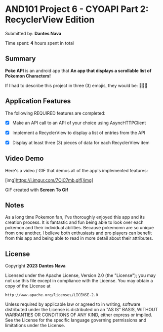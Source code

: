 <!-- (This is a comment) INSTRUCTIONS: Go through this page and fill out any **bolded** entries with their correct values.-->

# AND101 Project 6 - CYOAPI Part 2: RecyclerView Edition

Submitted by: **Dantes Nava**

Time spent: **4** hours spent in total

## Summary

**Poke API** is an android app that **An app that displays a scrollable list of Pokemon Characters!**

If I had to describe this project in three (3) emojis, they would be: **🫠🌈🐙**

## Application Features

<!-- (This is a comment) Please be sure to change the [ ] to [x] for any features you completed.  If a feature is not checked [x], you might miss the points for that item! -->

The following REQUIRED features are completed:

- [x] Make an API call to an API of your choice using AsyncHTTPClient
- [x] Implement a RecyclerView to display a list of entries from the API
- [x] Display at least three (3) pieces of data for each RecyclerView item





## Video Demo

Here's a video / GIF that demos all of the app's implemented features:

[img]https://i.imgur.com/7OiC7mb.gif[/img]

GIF created with **Screen To Gif**

<!-- Recommended tools:
- [Kap](https://getkap.co/) for macOS
- [ScreenToGif](https://www.screentogif.com/) for Windows
- [peek](https://github.com/phw/peek) for Linux. -->

## Notes
As a long time Pokemon fan, I've thoroughly enjoyed this app and its creation process. It is fantastic and fun being able to look over each pokemon and their individual abilities.
Because pokemomn are so unique from one another, I believe both enthusiasts and pro players can benefit from this app and being able to read in more detail about their attributes. 

## License

Copyright **2023** **Dantes Nava**

Licensed under the Apache License, Version 2.0 (the "License");
you may not use this file except in compliance with the License.
You may obtain a copy of the License at

    http://www.apache.org/licenses/LICENSE-2.0

Unless required by applicable law or agreed to in writing, software
distributed under the License is distributed on an "AS IS" BASIS,
WITHOUT WARRANTIES OR CONDITIONS OF ANY KIND, either express or implied.
See the License for the specific language governing permissions and
limitations under the License.
